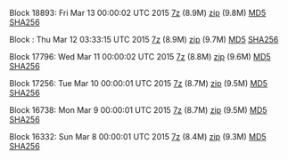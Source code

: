 Block 18893: Fri Mar 13 00:00:02 UTC 2015 [7z](https://transfer.sh/ms8lM/bootstrap.dat.20150313.7z) (8.9M) [zip](https://transfer.sh/EAJpZ/bootstrap.dat.20150313.zip) (9.8M) [MD5](https://transfer.sh/qbdza/md5.txt) [SHA256](https://transfer.sh/Mw7fb/sha256.txt)

Block : Thu Mar 12 03:33:15 UTC 2015 [7z](https://transfer.sh/Oi6VL/bootstrap.dat.20150312.7z) (8.9M) [zip](https://transfer.sh/1rASo/bootstrap.dat.20150312.zip) (9.7M) [MD5](https://transfer.sh/am5bk/md5.txt) [SHA256](https://transfer.sh/47Kw2/sha256.txt)

Block 17796: Wed Mar 11 00:00:02 UTC 2015 [7z](https://transfer.sh/rerBm/bootstrap.dat.20150311.7z) (8.8M) [zip](https://transfer.sh/XOaJ2/bootstrap.dat.20150311.zip) (9.6M) [MD5](https://transfer.sh/18oNM6/md5.txt) [SHA256](https://transfer.sh/mypq4/sha256.txt)

Block 17256: Tue Mar 10 00:00:01 UTC 2015 [7z](https://transfer.sh/6KEmw/bootstrap.dat.20150310.7z) (8.7M) [zip](https://transfer.sh/1cLmlV/bootstrap.dat.20150310.zip) (9.5M) [MD5](https://transfer.sh/11veTp/md5.txt) [SHA256](https://transfer.sh/b4yDj/sha256.txt)

Block 16738: Mon Mar  9 00:00:01 UTC 2015 [7z](https://transfer.sh/1b1z2M/bootstrap.dat.20150309.7z) (8.7M) [zip](https://transfer.sh/ppEFC/bootstrap.dat.20150309.zip) (9.5M) [MD5](https://transfer.sh/Bx3ov/md5.txt) [SHA256](https://transfer.sh/16JzY1/sha256.txt)

Block 16332: Sun Mar  8 00:00:01 UTC 2015 [7z](https://transfer.sh/Q1ceB/bootstrap.dat.20150308.7z) (8.4M) [zip](https://transfer.sh/Sj0CD/bootstrap.dat.20150308.zip) (9.3M) [MD5](https://transfer.sh/1PyTG/md5.txt) [SHA256](https://transfer.sh/a3KFD/sha256.txt)
